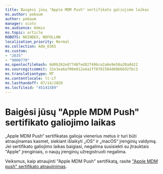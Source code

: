 ```yaml
---
title: Baigėsi jūsų "Apple MDM Push" sertifikato galiojimo laikas
ms.author: pebaum
author: pebaum
manager: scotv
ms.audience: Admin
ms.topic: article
ROBOTS: NOINDEX, NOFOLLOW
localization_priority: Normal
ms.collection: Adm_O365
ms.custom:
- "2635"
- "9000770"
ms.openlocfilehash: 6d0b262e877487ed827496ca2a6e9e58a20a8422
ms.sourcegitcommit: 32e3ea6af00e012a4a2ff0701584d6866b92fbc3
ms.translationtype: MT
ms.contentlocale: lt-LT
ms.lasthandoff: 07/14/2020
ms.locfileid: "45141589"
---
```

# <a name="your-apple-mdm-push-certificate-has-expired"></a>Baigėsi jūsų "Apple MDM Push" sertifikato galiojimo laikas

„Apple MDM Push“ sertifikatas galioja vienerius metus ir turi būti atnaujinamas kasmet, siekiant išlaikyti „iOS“ ir „macOS“ įrenginių valdymą. Jei sertifikato galiojimo laikas baigiasi, negalima susisiekti su įtrauktais "Apple" įrenginiais, o naujų įrenginių užregistruoti negalima.

Veiksmus, kaip atnaujinti "Apple MDM Push" sertifikatą, rasite ["Apple MDM push" sertifikato atnaujinimas](https://docs.microsoft.com/intune/apple-mdm-push-certificate-get#renew-apple-mdm-push-certificate).